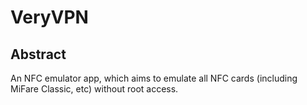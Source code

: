 # VeryVPN

## Abstract

An NFC emulator app, which aims to emulate all NFC cards (including MiFare Classic, etc) without root access.